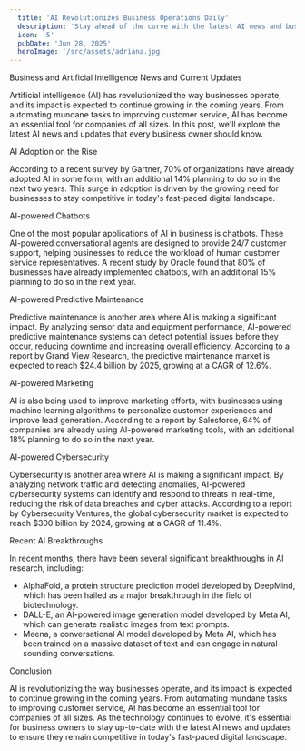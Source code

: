 ```yaml
---
  title: 'AI Revolutionizes Business Operations Daily'
  description: 'Stay ahead of the curve with the latest AI news and business insights.'
  icon: '5'
  pubDate: 'Jun 28, 2025'
  heroImage: '/src/assets/adriana.jpg'
---
```


Business and Artificial Intelligence News and Current Updates

Artificial intelligence (AI) has revolutionized the way businesses operate, and its impact is expected to continue growing in the coming years. From automating mundane tasks to improving customer service, AI has become an essential tool for companies of all sizes. In this post, we'll explore the latest AI news and updates that every business owner should know.

AI Adoption on the Rise

According to a recent survey by Gartner, 70% of organizations have already adopted AI in some form, with an additional 14% planning to do so in the next two years. This surge in adoption is driven by the growing need for businesses to stay competitive in today's fast-paced digital landscape.

AI-powered Chatbots

One of the most popular applications of AI in business is chatbots. These AI-powered conversational agents are designed to provide 24/7 customer support, helping businesses to reduce the workload of human customer service representatives. A recent study by Oracle found that 80% of businesses have already implemented chatbots, with an additional 15% planning to do so in the next year.

AI-powered Predictive Maintenance

Predictive maintenance is another area where AI is making a significant impact. By analyzing sensor data and equipment performance, AI-powered predictive maintenance systems can detect potential issues before they occur, reducing downtime and increasing overall efficiency. According to a report by Grand View Research, the predictive maintenance market is expected to reach $24.4 billion by 2025, growing at a CAGR of 12.6%.

AI-powered Marketing

AI is also being used to improve marketing efforts, with businesses using machine learning algorithms to personalize customer experiences and improve lead generation. According to a report by Salesforce, 64% of companies are already using AI-powered marketing tools, with an additional 18% planning to do so in the next year.

AI-powered Cybersecurity

Cybersecurity is another area where AI is making a significant impact. By analyzing network traffic and detecting anomalies, AI-powered cybersecurity systems can identify and respond to threats in real-time, reducing the risk of data breaches and cyber attacks. According to a report by Cybersecurity Ventures, the global cybersecurity market is expected to reach $300 billion by 2024, growing at a CAGR of 11.4%.

Recent AI Breakthroughs

In recent months, there have been several significant breakthroughs in AI research, including:

* AlphaFold, a protein structure prediction model developed by DeepMind, which has been hailed as a major breakthrough in the field of biotechnology.
* DALL-E, an AI-powered image generation model developed by Meta AI, which can generate realistic images from text prompts.
* Meena, a conversational AI model developed by Meta AI, which has been trained on a massive dataset of text and can engage in natural-sounding conversations.

Conclusion

AI is revolutionizing the way businesses operate, and its impact is expected to continue growing in the coming years. From automating mundane tasks to improving customer service, AI has become an essential tool for companies of all sizes. As the technology continues to evolve, it's essential for business owners to stay up-to-date with the latest AI news and updates to ensure they remain competitive in today's fast-paced digital landscape.
